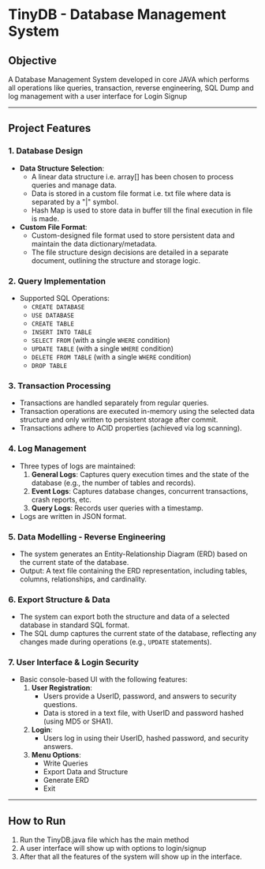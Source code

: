 
# TinyDB - Database Management System

## Objective

A Database Management System developed in core JAVA which performs all operations like queries, transaction, reverse engineering, SQL Dump and log management with a user interface for Login Signup

---

## Project Features

### 1. **Database Design**
- **Data Structure Selection**:
    - A linear data structure i.e. array[] has been chosen to process queries and manage data.
    - Data is stored in a custom file format i.e. txt file where data is separated by a "|" symbol.
    - Hash Map is used to store data in buffer till the final execution in file is made.
- **Custom File Format**:
    - Custom-designed file format used to store persistent data and maintain the data dictionary/metadata.
    - The file structure design decisions are detailed in a separate document, outlining the structure and storage logic.

### 2. **Query Implementation**
- Supported SQL Operations:
    - `CREATE DATABASE`
    - `USE DATABASE`
    - `CREATE TABLE`
    - `INSERT INTO TABLE`
    - `SELECT FROM` (with a single `WHERE` condition)
    - `UPDATE TABLE` (with a single `WHERE` condition)
    - `DELETE FROM TABLE` (with a single `WHERE` condition)
    - `DROP TABLE`

### 3. **Transaction Processing**
- Transactions are handled separately from regular queries.
- Transaction operations are executed in-memory using the selected data structure and only written to persistent storage after commit.
- Transactions adhere to ACID properties (achieved via log scanning).

### 4. **Log Management**
- Three types of logs are maintained:
    1. **General Logs**: Captures query execution times and the state of the database (e.g., the number of tables and records).
    2. **Event Logs**: Captures database changes, concurrent transactions, crash reports, etc.
    3. **Query Logs**: Records user queries with a timestamp.
- Logs are written in JSON format.

### 5. **Data Modelling - Reverse Engineering**
- The system generates an Entity-Relationship Diagram (ERD) based on the current state of the database.
- Output: A text file containing the ERD representation, including tables, columns, relationships, and cardinality.

### 6. **Export Structure & Data**
- The system can export both the structure and data of a selected database in standard SQL format.
- The SQL dump captures the current state of the database, reflecting any changes made during operations (e.g., `UPDATE` statements).

### 7. **User Interface & Login Security**
- Basic console-based UI with the following features:
    1. **User Registration**:
        - Users provide a UserID, password, and answers to security questions.
        - Data is stored in a text file, with UserID and password hashed (using MD5 or SHA1).
    2. **Login**:
        - Users log in using their UserID, hashed password, and security answers.
    3. **Menu Options**:
        - Write Queries
        - Export Data and Structure
        - Generate ERD
        - Exit

---

## How to Run

1. Run the TinyDB.java file which has the main method
2. A user interface will show up with options to login/signup
3. After that all the features of the system will show up in the interface.
